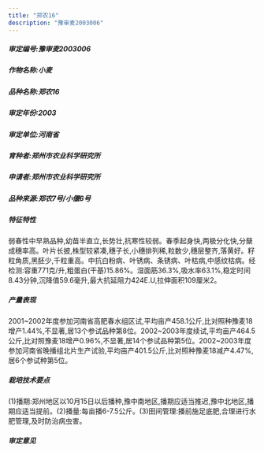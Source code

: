 ```yaml
---
title: "郑农16"
description: "豫审麦2003006"
---
```

##### 审定编号:豫审麦2003006

##### 作物名称:小麦

##### 品种名称:郑农16

##### 审定年份:2003

##### 审定单位:河南省

##### 育种者:郑州市农业科学研究所

##### 申请者:郑州市农业科学研究所

##### 品种来源:郑农7号/小偃6号

##### 特征特性
弱春性中早熟品种,幼苗半直立,长势壮,抗寒性较弱。春季起身快,两极分化快,分蘖成穗率高。叶片长披,株型较紧凑,穗子长,小穗排列稀,粒数少,穗层整齐,落黄好。籽粒角质,黑胚少,千粒重高。中抗白粉病、叶锈病、条锈病、叶枯病,中感纹枯病。经检测:容重771克/升,粗蛋白(干基)15.86%。湿面筋36.3%,吸水率63.1%,稳定时间8.43分钟,沉降值59.6毫升,最大抗延阻力424E.U,拉伸面积109厘米2。

##### 产量表现
2001~2002年度参加河南省高肥春水组区试,平均亩产458.1公斤,比对照种豫麦18增产1.44%,不显著,居13个参试品种第8位。2002~2003年度续试,平均亩产464.5公斤,比对照豫麦18增产0.96%,不显著,居14个参试品种第5位。2002~2003年度参加河南省晚播组北片生产试验,平均亩产401.5公斤,比对照种豫麦18减产4.47%,居6个参试种第5位。

##### 栽培技术要点
(1)播期:郑州地区以10月15日以后播种,豫中南地区,播期应适当推迟,豫中北地区,播期应适当提前。(2)播量:每亩播6-7.5公斤。(3)田间管理:播前施足底肥,合理进行水肥管理,及时防治病虫害。

##### 审定意见

